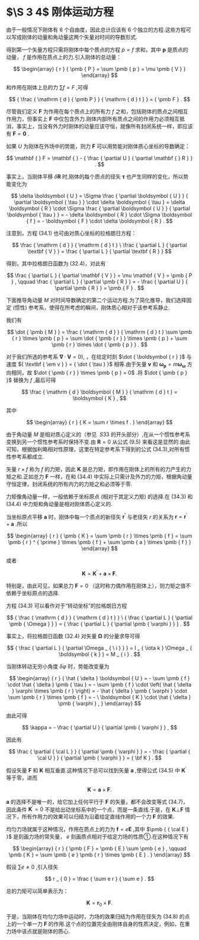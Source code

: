 # $\S 3 4$ 刚体运动方程

由于一般情况下刚体有 6 个自由度，因此总计应该有 6 个独立的方程.这些方程可以写成刚体的动量和角动量这两个矢量对时间的导数形式.

得到第一个矢量方程只需将刚体中每个质点的方程 ${ \dot { p } } = f$ 求和，其中 $\pmb { p }$ 是质点的动量， $f$ 是作用在质点上的力.引入刚体的总动量：

$$
\begin{array} { r } { \pmb { P } = \sum \pmb { p } = \mu \pmb { V } } \end{array}
$$

和作用在刚体上总的力 $\scriptstyle \sum f = F$ ,可得

$$
{ \frac { \mathrm { d } { \pmb P } } { \mathrm { d } t } } = { \pmb F } .
$$

尽管我们定义 $\pmb { F }$ 为作用在每个质点上的所有力 $f$ 之和，包括刚体的质点之间相互作用力，但事实上 $\pmb { F }$ 中仅包含外力.刚体内部所有质点之间的作用力必须相互抵消，事实上，当没有外力时刚体的动量应该守恒，就像所有封闭系统一样，即应该有 $\pmb { F } = \mathbf { 0 }$ .

如果 $U$ 为刚体在外场中的势能，则力 $\pmb { F }$ 可以用势能对刚体质心坐标的导数确定：

$$
\mathbf { } F = \mathbf { } - { \frac { \partial U } { \partial \mathbf { } R } } .
$$

事实上，当刚体平移 $\delta \pmb R$ 时,刚体的每个质点的径矢 $\pmb { \tau }$ 也产生同样的变化，所以势能变化为

$$
\delta \boldsymbol { U } = \Sigma \frac { \partial \boldsymbol { U } } { \partial \boldsymbol { \tau } } \cdot \delta \boldsymbol { \tau } = \delta \boldsymbol { R } \cdot \Sigma \frac { \partial \boldsymbol { U } } { \partial \boldsymbol { \tau } } = - \delta \boldsymbol { R } \cdot \Sigma \boldsymbol { f } = - \boldsymbol { F } \cdot \delta \boldsymbol { R } .
$$

注意到，方程 (34.1) 也可由对质心坐标的拉格朗日方程：

$$
\frac { \mathrm { d } } { \mathrm { d } t } \ \frac { \partial L } { \partial \textbf { V } } = \frac { \partial L } { \partial \textbf { R } }
$$

得到，其中拉格朗日函数为 (32.4)，对此有

$$
\frac { \partial L } { \partial \mathbf { V } } = \mu \mathbf { V } = \pmb { P } , \qquad \frac { \partial L } { \partial \pmb { R } } = - \frac { \partial U } { \partial \pmb { R } } = \pmb { F } .
$$

下面推导角动量 $M$ 对时间导数确定的第二个运动方程.为了简化推导，我们选择固定 (惯性) 参考系，使得在所考虑的瞬间，刚体质心相对于该参考系静止.

我们有

$$
\dot { \pmb { M } } = \frac { \mathrm { d } } { \mathrm { d } t } \sum \pmb { r } \times \pmb { p } = \sum \dot { \pmb { r } } \times \pmb { p } + \sum \pmb { r } \times \dot { \pmb { p } } .
$$

对于我们所选的参考系 $\mathbf { \nabla } \cdot \mathbf { V } = 0 ) ,$ ，在给定时刻 $\dot { \boldsymbol { r } }$ 与速度 ${ \textbf { \em v } } = { \dot { \tau } }$ 相等.由于矢量 $\pmb { v }$ 和 $\mathbf { \omega } _ { \mathbf { p } } = m \mathbf { \omega } _ { \mathbf { \omega } }$ 方向相同，故 $\dot { \pmb { r } } \times \pmb { p } = 0$ .将 $\dot { \pmb { p } }$ 替换为 $f$ ,最后可得

$$
\frac { \mathrm { d } \boldsymbol { M } } { \mathrm { d } t } = \boldsymbol { K } ,
$$

其中

$$
\begin{array} { r } { K = \sum r \times f . } \end{array}
$$

由于角动量 $M$ 是相对质心定义的（参见 $\ S 3 3$ 的开头部分）,在从一个惯性参考系变换到另一个惯性参考系时保持不变.由 $\pmb { R } = 0$ 从公式 (9.5) 来看这是显然的.由此可知，根据伽利略相对性原理，这里在特定参考系下得到的公式 (34.3),对所有惯性参考系都成立.

矢量 $r \times f$ 称为 $f$ 的力矩，因此 $\pmb { K }$ 是总力矩，即作用在刚体上的所有的力产生的力矩之和.正如总力 $\pmb { F }$ 一样，在和 (34.4) 中实际上只需计及外力的力矩，根据角动量守恒定律，封闭系统的所有内力的力矩之和必须等于零.

力矩像角动量一样，一般依赖于坐标原点 (相对于其定义力矩) 的选择.在 (34.3) 和 (34.4) 中力矩和角动量是相对刚体质心定义的.

当坐标原点平移 $\pmb { a }$ 时，刚体中每一个质点的新径矢 $\boldsymbol { r ^ { \prime } }$ 与老径矢 $r$ 的关系为 $\pmb { r } = \pmb { r } ^ { \prime } + \pmb { a }$ .所以

$$
\begin{array} { r } { \pmb { K } = \sum \pmb { r } \times \pmb { f } = \sum \pmb { r } ^ { \prime } \times \pmb { f } + \sum \pmb { a } \times \pmb { f } } \end{array}
$$

或者

$$
\pmb { K } = \pmb { K } ^ { \prime } + \pmb { a } \times \pmb { F } .
$$

特别是，由此可见，如果总力 $\pmb { F } = 0$ （这时称力偶作用在刚体上），则力矩之值不依赖于坐标原点的选择.

方程 (34.3) 可以看作对于“转动坐标”的拉格朗日方程

$$
{ \frac { \mathrm { d } } { \mathrm { d } t } } \ { \frac { \partial L } { \partial \pmb { \Omega } } } = { \frac { \partial L } { \partial \pmb { \varphi } } } .
$$

事实上，将拉格朗日函数 (32.4) 对矢量 $\pmb { \Omega }$ 的分量求导可得

$$
{ \frac { \partial L } { \partial \Omega _ { \ i } } } = I _ { \iota k } \Omega _ { \boldsymbol { k } } = M _ { i } .
$$

当刚体转动无穷小角度 $\delta \varphi$ 时，势能改变量为

$$
\begin{array} { r } { \hat { \delta } \boldsymbol { U } = - \sum \pmb { f } \cdot \hat { \delta } \pmb { \tau } = - \sum \pmb { f } \cdot \left( \hat { \delta } \varphi \times \pmb { r } \right) = - \hat { \delta } \pmb { \varphi } \cdot \sum \pmb { r } \times \pmb { f } = - \ \boldsymbol { K } \cdot \hat { \delta } \pmb { \varphi } , } \end{array}
$$

由此可得

$$
\kappa = - \frac { \partial U } { \partial \pmb { \varphi } } ,
$$

因此有

$$
\frac { \partial { \cal L } } { \partial \pmb { \varphi } } = - \frac { \partial { \cal U } } { \partial \pmb { \varphi } } = { \bf K } .
$$

假设矢量 $\pmb { F }$ 和 $\pmb { K }$ 相互垂直.这种情况下总可以找到矢量 $\pmb { a }$ ,使得公式 (34.5) 中 $\pmb { K } ^ { \prime }$ 等于零，进而

$$
\pmb { K } = \pmb { a } \times \pmb { F } .
$$

$\pmb { a }$ 的选择不是唯一的，给它加上任何平行于 $\pmb { F }$ 的矢量，都不会改变等式 (34.7)，因此条件 $\pmb { K } ^ { \prime } = 0$ 不是给出动坐标系中的一个点，而是一条直线.于是，在 $\pmb { K } \bot \pmb { F }$ 情况下，所有作用力的效果可以归结为沿着给定直线作用的一个力 $\pmb { F }$ 的效果.

均匀力场就属于这种情况，作用在质点上的力为 $\mathbf { \boldsymbol { f } } = e \mathbf { \boldsymbol { E } }$ ,其中 $\pmb { { \cal E } }$ 是刻画力场的常矢量， $e$ 刻画质点相对于给定力场的性质①.在这种情况下有

$$
\begin{array} { r } { \pmb { F } = \pmb { E } \sum \pmb { e } , \qquad \pmb { K } = \sum \pmb { e } \pmb { r } \times \pmb { E } . } \end{array}
$$

假设 $\textstyle \sum e \neq 0$ ,引入径矢

$$
r _ { 0 } = \frac { \sum e r } { \sum e } .
$$

总的力矩可以简单表示为：

$$
\pmb { K } = \pmb { r } _ { 0 } \times \pmb { F } .
$$

于是，当刚体在均匀力场中运动时，力场的效果归结为作用在径矢为 (34.8) 的点上的一个单一力 $\pmb { F }$ 的作用.这个点的位置完全由刚体自身的性质决定，例如，在重力场中该点就是刚体的质心.
